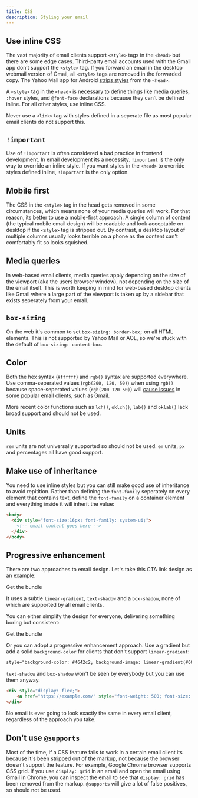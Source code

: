 ```yaml
---
title: CSS
description: Styling your email
---
```


## Use inline CSS

The vast majority of email clients support `<style>` tags in the `<head>` but there are some edge cases. Third-party email accounts used with the Gmail app don’t support the `<style>` tag. If you forward an email in the desktop webmail version of Gmail, all `<style>` tags are removed in the forwarded copy. The Yahoo Mail app for Android [strips styles](https://github.com/hteumeuleu/email-bugs/issues/28) from the `<head>`.

A `<style>` tag in the `<head>` is necessary to define things like media queries, `:hover` styles, and `@font-face` declarations because they can’t be defined inline. For all other styles, use inline CSS.

Never use a `<link>` tag with styles defined in a seperate file as most popular email clients do not support this. 

## `!important`
Use of `!important` is often considered a bad practice in frontend development. In email development its a necessity. `!important` is the only way to override an inline style. If you want styles in the `<head>` to override styles defined inline, `!important` is the only option.

## Mobile first
The CSS in the `<style>` tag in the head gets removed in some circumstances, which means none of your media queries will work. For that reason, its better to use a mobile-first approach. A single column of content (the typical mobile email design) will be readable and look acceptable on desktop if the `<style>` tag is stripped out. By contrast, a desktop layout of multiple columns usually looks terrible on a phone as the content can't comfortably fit so looks squished.

## Media queries
In web-based email clients, media queries apply depending on the size of the viewport (aka the users browser window), not depending on the size of the email itself. This is worth keeping in mind for web-based desktop clients like Gmail where a large part of the viewport is taken up by a sidebar that exists seperately from your email. 

## `box-sizing`
On the web it's common to set `box-sizing: border-box;` on all HTML elements. This is not supported by Yahoo Mail or AOL, so we're stuck with the default of `box-sizing: content-box`.

## Color
Both the hex syntax (`#ffffff`) and `rgb()` syntax are supported everywhere. Use comma-seperated values (`rgb(200, 120, 50)`) when using `rgb()` because space-seperated values (`rgb(200 120 50)`) will [cause issues](https://www.caniemail.com/features/css-rgb/) in some popular email clients, such as Gmail. 

More recent color functions such as `lch()`, `oklch()`, `lab()` and `oklab()` lack broad support and should not be used.

## Units
`rem` units are not universally supported so should not be used. `em` units, `px` and percentages all have good support. 

## Make use of inheritance
You need to use inline styles but you can still make good use of inheritance to avoid repitition. Rather than defining the `font-family` seperately on every element that contains text, define the `font-family` on a container element and everything inside it will inherit the value:

```html
<body>
  <div style="font-size:16px; font-family: system-ui;">
    <!-- email content goes here -->
  </div>
</body>
```

## Progressive enhancement
There are two approaches to email design. Let's take this CTA link design as an example:

<div class="button-container" style="display: flex;">
    <a class="fancy-button">Get the bundle</a>
</div>

It uses a subtle `linear-gradient`, `text-shadow` and a `box-shadow`, none of which are supported by all email clients.

You can either simplify the design for everyone, delivering something boring but consistent:

<div class="button-container" style="display: flex;">
    <a class="less-fancy-button">Get the bundle</a>
</div>

Or you can adopt a progressive enhancement approach. Use a gradient but add a solid `background-color` for clients that don't support `linear-gradient`:

```html
style="background-color: #4642c2; background-image: linear-gradient(#6862ea, #4642c2);"
```

`text-shadow` and `box-shadow` won't be seen by everybody but you can use them anyway. 

```html
<div style="display: flex;">
    <a href="https://example.com/" style="font-weight: 500; font-size: 18px; color: white; text-decoration: none; background-color: #4642c2; background-image: linear-gradient(#6862ea, #4642c2); padding: 12px 32px; border-radius: 6px; margin: 24px auto; box-shadow: #a09cec 0px 1px 1px 0px inset; border: 1px solid #5b51c0; text-shadow: #2e2b88 1px 1px 1px; display: inline-block;">Get the bundle</a>
</div>
```

No email is ever going to look exactly the same in every email client, regardless of the approach you take.

## Don't use `@supports`
Most of the time, if a CSS feature fails to work in a certain email client its because it's been stripped out of the markup, not because the browser doesn't support the feature. For example, Google Chrome browser supports CSS grid. If you use `display: grid` in an email and open the email using Gmail in Chrome, you can inspect the email to see that `display: grid` has been removed from the markup. `@supports` will give a lot of false positives, so should not be used. 